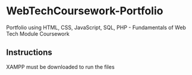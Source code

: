 # WebTechCoursework-Portfolio
 Portfolio using HTML, CSS, JavaScript, SQL, PHP - Fundamentals of Web Tech Module Coursework

## Instructions
XAMPP must be downloaded to run the files
